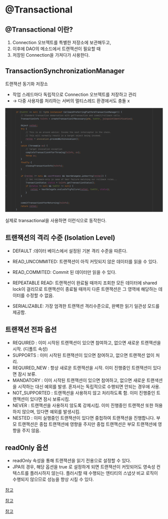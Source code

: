 # @Transactional

## @Transactional 이란?

1. Connection 오브젝트를 특별한 저장소에 보관해두고,
2. 이후에 DAO의 메소드에서 트랜잭션이 필요할 때
3. 저장된 Connection을 가져다가 사용한다.

## TransactionSynchronizationManager


트랜잭션 동기화 저장소

* 작업 스레드마다 독립적으로 Connection 오브젝트를 저장하고 관리
* → 다중 사용자를 처리하는 서버의 멀티스레드 환경에서도 충돌 x


![alt text](image-11.png)

실제로 transactional을 사용하면 이런식으로 동작한다.


## 트랜잭션의 격리 수준 (Isolation Level)
* DEFAULT :데이터 베이스에서 설정된 기본 격리 수준을 따른다.

* READ_UNCOMMITED: 트랜잭션이 아직 커밋되지 않은 데이터를 읽을 수 있다.

* READ_COMMITED: Commit 된 데이터만 읽을 수 있다.

* REPEATABLE READ: 트랜잭션이 완료될 때까지 조회한 모든 데이터에 shared lock이 걸리므로 트랜잭션이 종료될 때까지 다른 트랜잭션은 그 영역에 해당하는 데이터를 수정할 수 없음.

* SERIALIZABLE: 가장 엄격한 트랜잭션 격리수준으로, 완벽한 읽기 일관성 모드를 제공함. 

## 트랜잭션 전파 옵션

* REQUIRED : 이미 시작된 트랜잭션이 있으면 참여하고, 없으면 새로운 트랜잭션을 시작. (디폴트 속성)
* SUPPORTS : 이미 시작된 트랜잭션이 있으면 참여하고, 없으면 트랜잭션 없이 처리.
* REQUIRED_NEW : 항상 새로운 트랜잭션을 시작. 이미 진행중인 트랜잭션이 있다면 잠시 보류.
* MANDATORY : 이미 시작된 트랜잭션이 있으면 참여하고, 없으면 새로운 트랜색션을 시작하는 대신 예외를 발생. 혼자서는 독립적으로 수행되면 안되는 경우에 사용.
* NOT_SUPPORTED : 트랜잭션을 사용하지 않고 처리하도록 함. 이미 진행중인 트랜잭션이 있다면 잠시 보류시킴.
* NEVER : 트랜잭션을 사용하지 않도록 강제시킴. 이미 진행중인 트랜잭션 또한 허용하지 않으며, 있다면 예외를 발생시킴.
* NESTED : 이미 실행중인 트랜잭션이 있다면 중첩하여 트랜잭션을 진행합니다. 부모 트랜잭션은 중첩 트랜잭션에 영향을 주지만 중첩 트랜잭션은 부모 트랜잭션에 영향을 주지 않음.

## readOnly 옵션

* readOnly 속성을 통해 트랜잭션을 읽기 전용으로 설정할 수 있다.
* JPA의 경우, 해당 옵션을 true 로 설정하게 되면 트랜잭션이 커밋되어도 영속성 컨텍스트를 플러시하지 않는다. 플러시할 때 수행되는 엔티티의 스냅샷 비교 로직이 수행되지 않으므로 성능을 향상 시킬 수
있다.


[참고](https://velog.io/@betterfuture4/Spring-Transactional-%EC%B4%9D%EC%A0%95%EB%A6%AC)

[참고](https://velog.io/@e1psycongr00/Spring-Transactional%EA%B3%BC-entityManager-%EA%B4%80%EA%B3%84-%EB%B6%84%EC%84%9D%ED%95%98%EA%B8%B0)

[참고](https://www.baeldung.com/spring-jpa-flush)